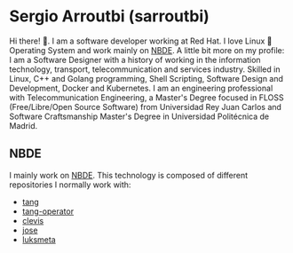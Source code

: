 # Sergio Arroutbi (sarroutbi)

Hi there! 👋. I am a software developer working at Red Hat. I love Linux 🐧 Operating System and work mainly on [NBDE](https://access.redhat.com/articles/6987053). A little bit more on my profile:\
I am a Software Designer with a history of working in the information technology, transport, telecommunication and services industry. Skilled in Linux, C++ and Golang programming, Shell Scripting, Software Design and Development, Docker and Kubernetes. I am an engineering professional with Telecommunication Engineering, a Master's Degree focused in FLOSS (Free/Libre/Open Source Software) from Universidad Rey Juan Carlos and Software Craftsmanship Master's Degree in Universidad Politécnica de Madrid.

## NBDE
I mainly work on [NBDE](https://access.redhat.com/articles/6987053). This technology is composed of different repositories I normally work with:
* [tang](https://github.com/latchset/tang)
* [tang-operator](https://github.com/latchset/tang-operator)
* [clevis](https://github.com/latchset/clevis)
* [jose](https://github.com/latchset/jose)
* [luksmeta](https://github.com/latchset/luksmeta)

<!--
**sarroutbi/sarroutbi** is a ✨ _special_ ✨ repository because its `README.md` (this file) appears on your GitHub profile.

Here are some ideas to get you started:

- 🔭 I’m currently working on ...
- 🌱 I’m currently learning ...
- 👯 I’m looking to collaborate on ...
- 🤔 I’m looking for help with ...
- 💬 Ask me about ...
- 📫 How to reach me: ...
- 😄 Pronouns: ...
- ⚡ Fun fact: ...
-->
